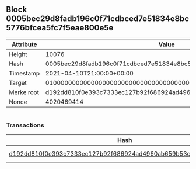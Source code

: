 ## Block 0005bec29d8fadb196c0f71cdbced7e51834e8bc5776bfcea5fc7f5eae800e5e

Attribute | Value
--- | ---
Height | 10076
Hash | 0005bec29d8fadb196c0f71cdbced7e51834e8bc5776bfcea5fc7f5eae800e5e
Timestamp | 2021-04-10T21:00:00+00:00
Target | 0100000000000000000000000000000000000000000000000000000000000000
Merke root | d192dd810f0e393c7333ec127b92f686924ad4960ab659b53cdde004e323255f
Nonce | 4020469414

```

```

### Transactions

Hash | Amount
--- | ---
[d192dd810f0e393c7333ec127b92f686924ad4960ab659b53cdde004e323255f](d192dd810f0e393c7333ec127b92f686924ad4960ab659b53cdde004e323255f.md) | 10.00000000 SKEPTI 
